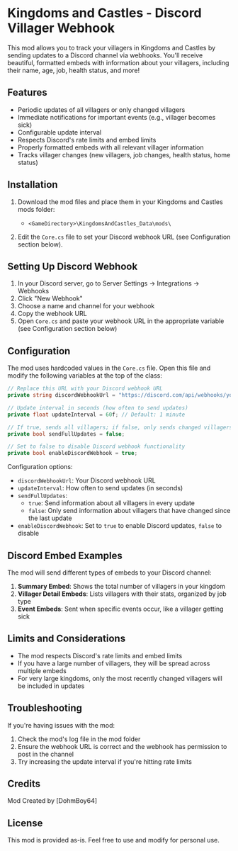 # Kingdoms and Castles - Discord Villager Webhook

This mod allows you to track your villagers in Kingdoms and Castles by sending updates to a Discord channel via webhooks. You'll receive beautiful, formatted embeds with information about your villagers, including their name, age, job, health status, and more!

## Features

- Periodic updates of all villagers or only changed villagers
- Immediate notifications for important events (e.g., villager becomes sick)
- Configurable update interval
- Respects Discord's rate limits and embed limits
- Properly formatted embeds with all relevant villager information
- Tracks villager changes (new villagers, job changes, health status, home status)

## Installation

1. Download the mod files and place them in your Kingdoms and Castles mods folder:
   - `<GameDirectory>\KingdomsAndCastles_Data\mods\`

2. Edit the `Core.cs` file to set your Discord webhook URL (see Configuration section below).

## Setting Up Discord Webhook

1. In your Discord server, go to Server Settings -> Integrations -> Webhooks
2. Click "New Webhook"
3. Choose a name and channel for your webhook
4. Copy the webhook URL
5. Open `Core.cs` and paste your webhook URL in the appropriate variable (see Configuration section below)

## Configuration

The mod uses hardcoded values in the `Core.cs` file. Open this file and modify the following variables at the top of the class:

```csharp
// Replace this URL with your Discord webhook URL
private string discordWebhookUrl = "https://discord.com/api/webhooks/your-webhook-url-here";

// Update interval in seconds (how often to send updates)
private float updateInterval = 60f; // Default: 1 minute

// If true, sends all villagers; if false, only sends changed villagers
private bool sendFullUpdates = false;

// Set to false to disable Discord webhook functionality
private bool enableDiscordWebhook = true;
```

Configuration options:
- `discordWebhookUrl`: Your Discord webhook URL
- `updateInterval`: How often to send updates (in seconds)
- `sendFullUpdates`: 
  - `true`: Send information about all villagers in every update
  - `false`: Only send information about villagers that have changed since the last update
- `enableDiscordWebhook`: Set to `true` to enable Discord updates, `false` to disable

## Discord Embed Examples

The mod will send different types of embeds to your Discord channel:

1. **Summary Embed**: Shows the total number of villagers in your kingdom
2. **Villager Detail Embeds**: Lists villagers with their stats, organized by job type
3. **Event Embeds**: Sent when specific events occur, like a villager getting sick

## Limits and Considerations

- The mod respects Discord's rate limits and embed limits
- If you have a large number of villagers, they will be spread across multiple embeds
- For very large kingdoms, only the most recently changed villagers will be included in updates

## Troubleshooting

If you're having issues with the mod:

1. Check the mod's log file in the mod folder
2. Ensure the webhook URL is correct and the webhook has permission to post in the channel
3. Try increasing the update interval if you're hitting rate limits

## Credits

Mod Created by [DohmBoy64]

## License

This mod is provided as-is. Feel free to use and modify for personal use. 
